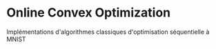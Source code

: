 # Online Convex Optimization

Implémentations d'algorithmes classiques d'optimisation séquentielle à MNIST
